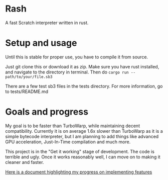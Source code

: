 # Rash
A fast Scratch interpreter written in rust.

# Setup and usage
Until this is stable for proper use, you have to compile it from source.

Just git clone this or download it as zip. Make sure you have rust installed, and navigate to the directory in terminal. Then do `cargo run -- path/to/your/file.sb3`

There are a few test sb3 files in the tests directory. For more information, go to tests/README.md

# Goals and progress
My goal is to be faster than TurboWarp, while maintaining decent compatibility. Currently it is on average 1.6x slower than TurboWarp as it is a simple bytecode interpreter, but I am planning to add things like advanced GPU acceleration, Just-In-Time compilation and much more.

This project is in the "Get it working" stage of development. The code is terrible and ugly. Once it works reasonably well, I can move on to making it cleaner and faster.

[Here is a document highlighting my progress on implementing features](https://docs.google.com/spreadsheets/d/1jYi5lsAyq6XeJPCKCpk4UkqF1YWVPX9C4d7-eTbXw9U/edit?usp=sharing)

